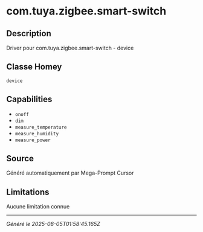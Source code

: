 # com.tuya.zigbee.smart-switch

## Description
Driver pour com.tuya.zigbee.smart-switch - device

## Classe Homey
`device`

## Capabilities
- `onoff`
- `dim`
- `measure_temperature`
- `measure_humidity`
- `measure_power`

## Source
Généré automatiquement par Mega-Prompt Cursor

## Limitations
Aucune limitation connue

---
*Généré le 2025-08-05T01:58:45.165Z*
